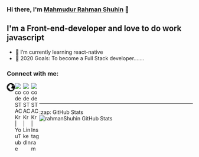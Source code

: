 ### Hi there, I'm [Mahmudur Rahman Shuhin][website] 👋

## I'm a Front-end-developer and love to do work javascript

- 🌱 I’m currently learning react-native
- 🥅 2020 Goals: To become a Full Stack developer.......

### Connect with me:

[<img align="left" alt="codeSTACKr.com" width="22px" src="https://raw.githubusercontent.com/iconic/open-iconic/master/svg/globe.svg" />][website]
[<img align="left" alt="codeSTACKr | YouTube" width="22px" src="https://cdn.jsdelivr.net/npm/simple-icons@v3/icons/youtube.svg" />][facebook]
[<img align="left" alt="codeSTACKr | LinkedIn" width="22px" src="https://cdn.jsdelivr.net/npm/simple-icons@v3/icons/linkedin.svg" />][linkedin]
[<img align="left" alt="codeSTACKr | Instagram" width="22px" src="https://cdn.jsdelivr.net/npm/simple-icons@v3/icons/instagram.svg" />][instagram]

## <br />

---

  <summary>:zap: GitHub Stats</summary>
  <img align="left" alt="rahmanShuhin GitHub Stats" src="https://github-readme-stats.codestackr.vercel.app/api?username=rahmanShuhin&show_icons=true&hide_border=true" />

[website]: https://mr-shuhin.web.app
[instagram]: https://www.instagram.com/shuhin_who
[linkedin]: https://www.linkedin.com/in/mahmudur-rahman-suhin-b61b31194
[facebook]: https://www.facebook.com/suhin.rahman
